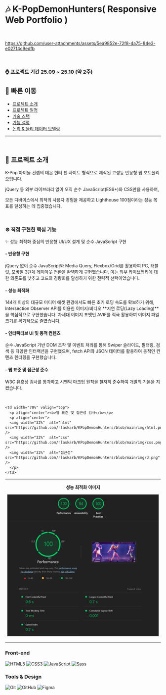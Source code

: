 # 🎶 K-PopDemonHunters( Responsive Web Portfolio )

<br>

https://github.com/user-attachments/assets/5ea9852e-72f8-4a75-84e3-e02714c9edfb

<br>

### ⌚ 프로젝트 기간 25.09 ~ 25.10 (약 2주) 


## 🧭 빠른 이동

- [프로젝트 소개](#프로젝트-소개)
- [프로젝트 일정](#프로젝트-일정)
- [기술 스택](#기술-스택)
- [기능 설명](#기능-설명)
- [논리 & 물리 데이터 모델링](#논리--물리-데이터-모델링)

<hr/>
<br/>

<a name = "프로젝트-소개"></a>
## 📌 프로젝트 소개

K-Pop 아이돌 컨셉의 데몬 헌터 팬 사이트 형식으로 제작된 고성능 반응형 웹 포트폴리오입니다.

jQuery 등 외부 라이브러리 없이 오직 순수 JavaScript(ES6+)와 CSS만을 사용하여, 

모든 디바이스에서 최적의 사용자 경험을 제공하고 Lighthouse 100점이라는 성능 목표를 달성하는 데 집중했습니다.

<br/>

### ⚙️ 직접 구현한 핵심 기능 

✨ 성능 최적화 중심의 반응형 UI/UX 설계 및 순수 JavaScript 구현

#### - 반응형 구현

  jQuery 없이 순수 JavaScript와 Media Query, Flexbox/Grid를 활용하여 
  PC, 태블릿, 모바일 3단계 레이아웃 전환을 완벽하게 구현했습니다. 
  이는 외부 라이브러리에 대한 의존도를 낮추고 코드의 경량화를 달성하기 위한 전략적 선택이었습니다.

#### - 성능 최적화

  144개 이상의 대규모 미디어 에셋 환경에서도 빠른 초기 로딩 속도를 확보하기 위해, 
  Intersection Observer API를 이용한 이미지/비디오 **지연 로딩(Lazy Loading)**을 핵심적으로 구현했습니다.
  차세대 이미지 포맷인 AVIF를 적극 활용하여 이미지 파일 크기를 획기적으로 줄였습니다. 
  
#### - 인터랙티브 UI 및 동적 컨텐츠
  
  순수 JavaScript 기반 DOM 조작 및 이벤트 처리를 통해 Swiper 슬라이드,
  필터링, 검색 등 다양한 인터랙션을 구현했으며, fetch API와 JSON 데이터를 활용하여 동적인 컨텐츠 렌더링을 구현했습니다.
  
#### - 웹 표준 및 접근성 준수

  W3C 유효성 검사를 통과하고 시맨틱 마크업 원칙을 철저히 준수하여 개발의 기본을 지켰습니다.

<br/>


<table>
  <tr>
    <td width="30%" valign="top"> 
      <p align="center"><b>성능 최적화 이미지</b></p> 
      <p align="center">
        <img width="100%"  alt="성능" src="https://github.com/rlaskarb/KPopDemonHunters/blob/main/img/L.png" />
      </p>
    </td>

    <td width="70%" valign="top">
      <p align="center"><b>웹 표준 및 접근성 검사</b></p>
      <p align="center">
      <img width="32%"  alt="html" src="https://github.com/rlaskarb/KPopDemonHunters/blob/main/img/html.png" />
      <img width="32%"  alt="css" src="https://github.com/rlaskarb/KPopDemonHunters/blob/main/img/css.png" />
      <img width="32%"  alt="접근성" src="https://github.com/rlaskarb/KPopDemonHunters/blob/main/img/J.png" />
      </p>
    </td>
  </tr>
</table>


### Front-end
![HTML5](https://img.shields.io/badge/HTML5-E34F26?style=for-the-badge&logo=html5&logoColor=white)
![CSS3](https://img.shields.io/badge/CSS3-1572B6?style=for-the-badge&logo=css3&logoColor=white)
![JavaScript](https://img.shields.io/badge/JavaScript-F7DF1E?style=for-the-badge&logo=javascript&logoColor=black)
![Sass](https://img.shields.io/badge/Sass-CC6699?style=for-the-badge&logo=sass&logoColor=white)

### Tools & Design
![Git](https://img.shields.io/badge/Git-F05032?style=for-the-badge&logo=git&logoColor=white)
![GitHub](https://img.shields.io/badge/GitHub-181717?style=for-the-badge&logo=github&logoColor=white)
![Figma](https://img.shields.io/badge/Figma-333333?style=for-the-badge&logo=figma&logoColor=white)
